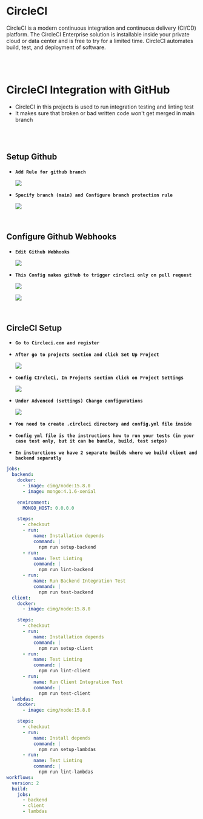 # CircleCI

CircleCI is a modern continuous integration and continuous delivery (CI/CD) platform. The CircleCI Enterprise solution is installable inside your private cloud or data center and is free to try for a limited time. CircleCI automates build, test, and deployment of software.

<br/>
<br/>

# CircleCI Integration with GitHub

- CircleCI in this projects is used to run integration testing and linting test
- It makes sure that broken or bad written code won't get merged in main branch

<br/>
<br/>

## Setup Github

- **`Add Rule for github branch`**
  <p>
    <img src="https://github.com/edo92/AWS-ECS-Hosting-Pipeline/blob/docs/circleci/images/github-branch-rules.png"/>
  </p>

- **`Specify branch (main) and Configure branch protection rule`**
  <p>
    <img src="https://github.com/edo92/AWS-ECS-Hosting-Pipeline/blob/docs/circleci/images/github-branch-protection-rules.png"/>
  </p>

<br/>

## Configure Github Webhooks

- **`Edit Github Webhooks`**
  <p>
    <img src="https://github.com/edo92/AWS-ECS-Hosting-Pipeline/blob/docs/circleci/images/github-edit-webhooks.png" />
  </p>
- **`This Config makes github to trigger circleci only on pull request`**
  <p>
    <img src="https://github.com/edo92/AWS-ECS-Hosting-Pipeline/blob/docs/circleci/images/github-webhooks-options-1.png"/>
  </p>
  <p>
    <img src="https://github.com/edo92/AWS-ECS-Hosting-Pipeline/blob/docs/circleci/images/github-webhooks-options-2.png"/>
  </p>

<br/>

## CircleCI Setup

- **`Go to Circleci.com and register`**
- **`After go to projects section and click Set Up Project`**
  <p>
    <img src="https://github.com/edo92/AWS-ECS-Hosting-Pipeline/blob/docs/circleci/images/circleci-setup-project.png"/>
  </p>

- **`Config CIrcleCi, In Projects section click on Project Settings`**
  <p>
    <img src="https://github.com/edo92/AWS-ECS-Hosting-Pipeline/blob/docs/circleci/images/circleci-configure.png"/>
  </p>

- **`Under Advenced (settings) Change configurations`**
  <p>
    <img src="https://github.com/edo92/AWS-ECS-Hosting-Pipeline/blob/docs/circleci/images/circleci-change-configs.png"/>
  </p>

- **`You need to create .circleci directory and config.yml file inside`**
- **`Config yml file is the instructions how to run your tests (in your case test only, but it can be bundle, build, test setps)`**
- **`In insturctions we have 2 separate builds where we build client and backend separatly`**

```yml
jobs:
  backend:
    docker:
      - image: cimg/node:15.8.0
      - image: mongo:4.1.6-xenial

    environment:
      MONGO_HOST: 0.0.0.0

    steps:
      - checkout
      - run:
          name: Installation depends
          command: |
            npm run setup-backend
      - run:
          name: Test Linting
          command: |
            npm run lint-backend
      - run:
          name: Run Backend Integration Test
          command: |
            npm run test-backend
  client:
    docker:
      - image: cimg/node:15.8.0

    steps:
      - checkout
      - run:
          name: Installation depends
          command: |
            npm run setup-client
      - run:
          name: Test Linting
          command: |
            npm run lint-client
      - run:
          name: Run Client Integration Test
          command: |
            npm run test-client
  lambdas:
    docker:
      - image: cimg/node:15.8.0

    steps:
      - checkout
      - run:
          name: Install depends
          command: |
            npm run setup-lambdas
      - run:
          name: Test Linting
          command: |
            npm run lint-lambdas
workflows:
  version: 2
  build:
    jobs:
      - backend
      - client
      - lambdas
```
